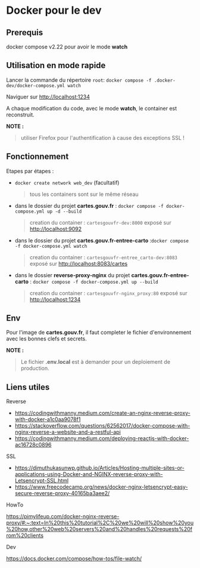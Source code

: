 # Docker pour le dev

## Prerequis

docker compose v2.22 pour avoir le mode **watch**

## Utilisation en mode rapide

Lancer la commande du répertoire `root`:
`docker compose -f .docker-dev/docker-compose.yml watch`

Naviguer sur <http://localhost:1234>

A chaque modification du code, avec le mode **watch**, le container est reconstruit.

**NOTE :**
> utiliser Firefox pour l'authentification à cause des exceptions SSL !

## Fonctionnement

Etapes par étapes :

* `docker create network web_dev` (facultatif)
  > tous les containers sont sur le même réseau

* dans le dossier du projet **cartes.gouv.fr** : `docker compose -f docker-compose.yml up -d --build`
  > creation du container : `cartesgouvfr-dev:8000`
  > exposé sur <http://localhost:9092>

* dans le dossier du projet **cartes.gouv.fr-entree-carto** :`docker compose -f docker-compose.yml watch`
  > creation du container : `cartesgouvfr-entree_carto-dev:8083`
  > exposé sur <http://localhost:8083/cartes>

* dans le dossier **reverse-proxy-nginx** du projet **cartes.gouv.fr-entree-carto** : `docker compose -f docker-compose.yml up --build`
  > creation du container : `cartesgouvfr-nginx_proxy:80`
  > exposé sur <http://localhost:1234>

## Env

Pour l'image de **cartes.gouv.fr**, il faut completer le fichier d'environnement avec les bonnes clefs et secrets.

**NOTE :**
> Le fichier **.env.local** est à demander pour un deploiement de production.

## Liens utiles

Reverse

* <https://codingwithmanny.medium.com/create-an-nginx-reverse-proxy-with-docker-a1c0aa9078f1>
* <https://stackoverflow.com/questions/62562017/docker-compose-with-nginx-reverse-a-website-and-a-restful-api>
* <https://codingwithmanny.medium.com/deploying-reactjs-with-docker-ac16728c0896>

SSL

* <https://dimuthukasunwp.github.io/Articles/Hosting-multiple-sites-or-applications-using-Docker-and-NGINX-reverse-proxy-with-Letsencrypt-SSL.html>
* <https://www.freecodecamp.org/news/docker-nginx-letsencrypt-easy-secure-reverse-proxy-40165ba3aee2/>

HowTo

<https://pimylifeup.com/docker-nginx-reverse-proxy/#:~:text=In%20this%20tutorial%2C%20we%20will%20show%20you%20how,other%20web%20servers%20and%20handles%20requests%20from%20clients>

Dev

<https://docs.docker.com/compose/how-tos/file-watch/>
